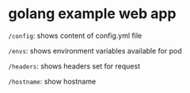 # golang example web app

`/config`: shows content of config.yml file

`/envs`: shows environment variables available for pod

`/headers`: shows headers set for request

`/hostname`: show hostname
